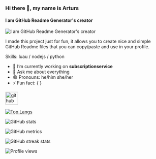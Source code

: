 ### Hi there 👋, my name is Arturs
#### I am GitHub Readme Generator's creator
![I am GitHub Readme Generator's creator](https://arturssmirnovs.github.io/github-profile-readme-generator/images/banner.png)

I made this project just for fun, it allows you to create nice and simple GitHub Readme files that you can copy/paste and use in your profile.

Skills: luau / nodejs / python

- 🔭 I’m currently working on **subscriptionservice** 
- 💬 Ask me about everything 
- 😄 Pronouns: he/him she/her 
- ⚡ Fun fact: { } 


[<img src='https://cdn.jsdelivr.net/npm/simple-icons@3.0.1/icons/github.svg' alt='github' height='40'>](https://github.com/darkksayb)  

[![Top Langs](https://github-readme-stats.vercel.app/api/top-langs/?username=darkksayb)](https://github.com/anuraghazra/github-readme-stats)

![GitHub stats](https://github-readme-stats.vercel.app/api?username=darkksayb&show_icons=true)  

![GitHub metrics](https://metrics.lecoq.io/darkksayb)  

![GitHub streak stats](https://streak-stats.demolab.com/?user=darkksayb)  

![Profile views](https://gpvc.arturio.dev/darkksayb)  
